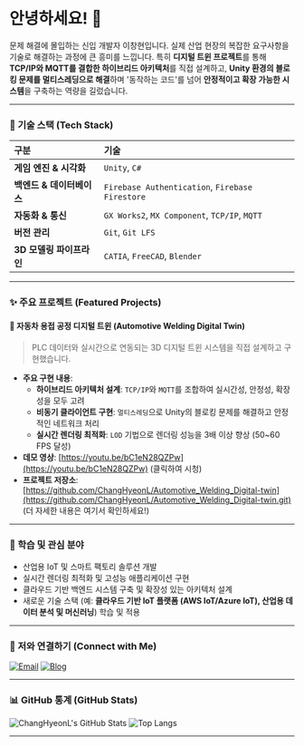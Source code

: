 # 안녕하세요! 👋 
 
문제 해결에 몰입하는 신입 개발자 이창현입니다.
실제 산업 현장의 복잡한 요구사항을 기술로 해결하는 과정에 큰 흥미를 느낍니다. 특히 **디지털 트윈 프로젝트**를 통해 **TCP/IP와 MQTT를 결합한 하이브리드 아키텍처**를 직접 설계하고, **Unity 환경의 블로킹 문제를 멀티스레딩으로 해결**하며 '동작하는 코드'를 넘어 **안정적이고 확장 가능한 시스템**을 구축하는 역량을 길렀습니다.
 
---
 
### 🚀 기술 스택 (Tech Stack)
 
| 구분 | 기술 |
| :--- | :--- |
| **게임 엔진 & 시각화** | `Unity`, `C#` |
| **백엔드 & 데이터베이스** | `Firebase Authentication`, `Firebase Firestore` |
| **자동화 & 통신** | `GX Works2`, `MX Component`, `TCP/IP`, `MQTT` |
| **버전 관리** | `Git`, `Git LFS` |
| **3D 모델링 파이프라인** | `CATIA`, `FreeCAD`, `Blender` |
 
---
 
### ✨ 주요 프로젝트 (Featured Projects)
 
#### 🚗 자동차 용접 공정 디지털 트윈 (Automotive Welding Digital Twin)
 
> PLC 데이터와 실시간으로 연동되는 3D 디지털 트윈 시스템을 직접 설계하고 구현했습니다.
 
-   **주요 구현 내용**:
    -   **하이브리드 아키텍처 설계**: `TCP/IP`와 `MQTT`를 조합하여 실시간성, 안정성, 확장성을 모두 고려
    -   **비동기 클라이언트 구현**: `멀티스레딩`으로 Unity의 블로킹 문제를 해결하고 안정적인 네트워크 처리
    -   **실시간 렌더링 최적화**: `LOD` 기법으로 렌더링 성능을 3배 이상 향상 (50~60 FPS 달성)
-   **데모 영상**: [https://youtu.be/bC1eN28QZPw](https://youtu.be/bC1eN28QZPw) (클릭하여 시청)
-   **프로젝트 저장소**: [https://github.com/ChangHyeonL/Automotive_Welding_Digital-twin](https://github.com/ChangHyeonL/Automotive_Welding_Digital-twin.git) (더 자세한 내용은 여기서 확인하세요!)

---

### 🌱 학습 및 관심 분야

*   산업용 IoT 및 스마트 팩토리 솔루션 개발
*   실시간 렌더링 최적화 및 고성능 애플리케이션 구현
*   클라우드 기반 백엔드 시스템 구축 및 확장성 있는 아키텍처 설계
*   새로운 기술 스택 (예: **클라우드 기반 IoT 플랫폼 (AWS IoT/Azure IoT), 산업용 데이터 분석 및 머신러닝**) 학습 및 적용

---

### 🤝 저와 연결하기 (Connect with Me)

[![Email](https://img.shields.io/badge/Email-D14836?style=for-the-badge&logo=gmail&logoColor=white)](mailto:ckdgus48@gmail.com)
[![Blog](https://img.shields.io/badge/Blog-FF5722?style=for-the-badge&logo=blogger&logoColor=white)](https://blog.naver.com/khy88000)

---

### 📊 GitHub 통계 (GitHub Stats)

![ChangHyeonL's GitHub Stats](https://github-readme-stats.vercel.app/api?username=ChangHyeonL&show_icons=true&theme=radical)
![Top Langs](https://github-readme-stats.vercel.app/api/top-langs/?username=ChangHyeonL&layout=compact&theme=radical)

---
